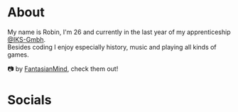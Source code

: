 # About
<div align="center>
  <img width="400" height="300" alt="Hello There!" src="https://thumbs.gfycat.com/MeagerHardtofindAlbertosaurus-size_restricted.gif" />
</div>

My name is Robin, I'm 26 and currently in the last year of my apprenticeship [@IKS-Gmbh](https://github.com/iks-gmbh).<br>
Besides coding I enjoy especially history, music and playing all kinds of games.

:camera: by [FantasianMind](https://www.instagram.com/fantasianmind_art/), check them out!

# Socials

<!--
**IKS-Ploetzwich/IKS-Ploetzwich** is a ✨ _special_ ✨ repository because its `README.md` (this file) appears on your GitHub profile.

Here are some ideas to get you started:

- 🔭 I’m currently working on ...
- 🌱 I’m currently learning ...
- 👯 I’m looking to collaborate on ...
- 🤔 I’m looking for help with ...
- 💬 Ask me about ...
- 📫 How to reach me: ...
- 😄 Pronouns: ...
- ⚡ Fun fact: ...
-->
